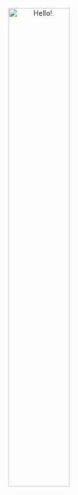 <p align = "center"><a href = "https://github.com/kristsoy" target="_blank"><img width="50%" alt="Hello!" src="https://i.gifer.com/6kp.gif" /></a></p>
